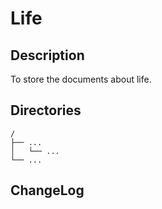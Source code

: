 # Life

## Description

To store the documents about life.


## Directories

```
/
├── ...
│   └── ...
└── ...
```


## ChangeLog

